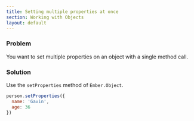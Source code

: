 ```yaml
---
title: Setting multiple properties at once
section: Working with Objects
layout: default
---
```

### Problem
You want to set multiple properties on an object with a single method call.

### Solution
Use the `setProperties` method of `Ember.Object`.

```js
person.setProperties({
  name: 'Gavin',
  age: 36
})
```

<!---#### Example

<a class="jsbin-embed" href="http://jsbin.com/wukapotoyi/3/edit?live">JS Bin</a>-->
